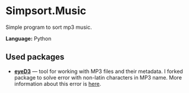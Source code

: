 # Simpsort.Music
Simple program to sort mp3 music.

**Language:** Python

## Used packages

* **[eyeD3](https://github.com/Fingerling42/eyeD3)** — tool for working with MP3 files 
and their metadata. I forked package to solve error with non-latin characters 
in MP3 name. More information about this error is [here](https://github.com/nicfit/eyeD3/issues/218).